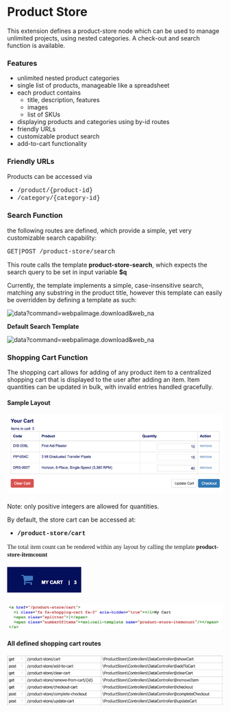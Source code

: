 Product Store
=============

This extension defines a product-store node which can be used to manage unlimited projects, using nested categories. A check-out and search function is available.

### Features

- unlimited nested product categories
- single list of products, manageable like a spreadsheet
- each product contains 
  - title, description, features
  - images
  - list of SKUs
- displaying products and categories using by-id routes
- friendly URLs
- customizable product search
- add-to-cart functionality

### Friendly URLs

Products can be accessed via

- <span style="font-family:courier new,courier,monospace">/product/{product-id}</span>
- <span style="font-family:courier new,courier,monospace">/category/{category-id}</span>

### Search Function

the following routes are defined, which provide a simple, yet very customizable search capability:

 <span style="font-family:courier new,courier,monospace">GET|POST /product-store/search</span>

This route calls the template **product-store-search**, which expects the search query to be set in input variable **$q**

Currently, the template implements a simple, case-insensitive search, matching any substring in the product title, however this template can easily be overridden by defining a template as such:

 ![data?command=webpalimage.download&web_na](#)

 **Default Search Template**

 ![data?command=webpalimage.download&web_na](#)

### Shopping Cart Function

The shopping cart allows for adding of any product item to a centralized shopping cart that is displayed to the user after adding an item. Item quantities can be updated in bulk, with invalid entries handled gracefully.

#### Sample Layout

####  

#### ![data?command=webpalimage.download&web_na](__resources/pastGSx2Vey8GXUe.png)  
 Note: only positive integers are allowed for quantities.

By default, the store cart can be accessed at:

- **<span style="font-family:courier new,courier,monospace">/product-store/cart</span>**

 <font face="times new roman, times, serif">The total item count can be rendered within any layout by calling the template **product-store-itemcount**</font>

 ![data?command=webpalimage.download&web_na](__resources/pastPP1MpzO4AE4t.png)

 ![data?command=webpalimage.download&web_na](__resources/past93JMVGIAzWo5.png)

####  **All defined shopping cart routes** 

####  ![data?command=webpalimage.download&web_na](__resources/pastPkhRjURviZB7.png)